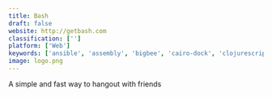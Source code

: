 ```yaml
---
title: Bash
draft: false 
website: http://getbash.com
classification: ['']
platform: ['Web']
keywords: ['ansible', 'assembly', 'bigbee', 'cairo-dock', 'clojurescript', 'dash', 'dockbarx', 'gnome_do', 'gnome-pie', 'ion', 'launchy', 'plank', 'rebol', 'rudder', 'tcl', 'ulauncher', 'xtend', 'fish', 'tint2', 'zsh']
image: logo.png
---
```

A simple and fast way to hangout with friends